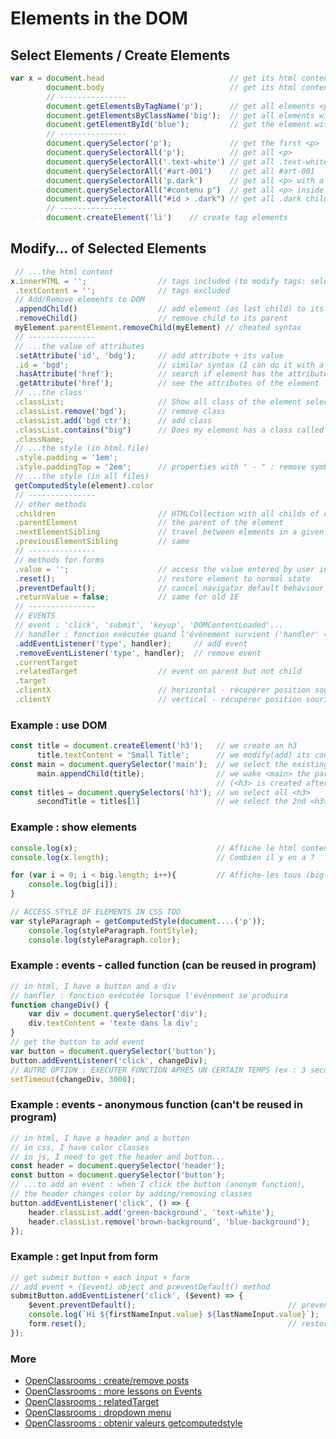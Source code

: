 # Elements in the DOM
## Select Elements / Create Elements
```js
var x = document.head                            // get its html content
        document.body                            // get its html content
        // ---------------
        document.getElementsByTagName('p');      // get all elements <p>
        document.getElementsByClassName('big');  // get all elements with .big
        document.getElementById('blue');         // get the element with #blue
        // ---------------
        document.querySelector('p');             // get the first <p>
        document.querySelectorAll('p');          // get all <p>
        document.querySelectorAll('.text-white') // get all .text-white
        document.querySelectorAll('#art-001')    // get all #art-001
        document.querySelectorAll('p.dark')      // get all <p> with a .dark
        document.querySelectorAll("#contenu p")  // get all <p> inside a #contenu
        document.querySelectorAll("#id > .dark") // get all .dark child of #id parent
        // ---------------
        document.createElement('li')    // create tag elements
```
## Modify... of Selected Elements
```js
 // ...the html content
x.innerHTML = '';                // tags included (to modify tags: select the parent element)
 .textContent = '';              // tags excluded
 // Add/Remove elements to DOM
 .appendChild()                  // add element (as last child) to its parent
 .removeChild()                  // remove child to its parent
 myElement.parentElement.removeChild(myElement) // cheated syntax
 // ---------------
 // ...the value of attributes
 .setAttribute('id', 'bdg');     // add attribute + its value
 .id = 'bgd';                    // similar syntax (I can do it with a value as well)
 .hasAttribute('href');          // search if element has the attribute selected
 .getAttribute('href');          // see the attributes of the element
 // ...the class
 .classList;                     // Show all class of the element selected
 .classList.remove('bgd');       // remove class
 .classList.add('bgd ctr');      // add class
 .classList.contains("big")      // Does my element has a class called "big" ?
 .className;
 // ...the style (in html.file)
 .style.padding = '1em';
 .style.paddingTop = '2em';      // properties with " - " : remove symbol, use camelCase
 // ...the style (in all files)
 getComputedStyle(element).color
 // ---------------
 // other methods
 .children                       // HTMLCollection with all childs of element
 .parentElement                  // the parent of the element
 .nextElementSibling             // travel between elements in a given level (ex : list items)
 .previousElementSibling         // same
 // ---------------
 // methods for forms
 .value = '';                    // access the value entered by user in form input
 .reset();                       // restore element to normal state
 .preventDefault();              // cancel navigator default behaviour
 .returnValue = false;           // same for old IE
 // ---------------
 // EVENTS
 // event : 'click', 'submit', 'keyup', 'DOMContentLoaded'...
 // handler : fonction exécutée quand l'événement survient ('handler' = 'callback' = 'eventlistener')
 .addEventListener('type', handler);     // add event
 .removeEventListener('type', handler);  // remove event
 .currentTarget
 .relatedTarget                  // event on parent but not child
 .target
 .clientX                        // horizontal - récupérer position souris mousemove
 .clientY                        // vertical - récupérer position souris mousemove
```

### Example : use DOM
```js
const title = document.createElement('h3');   // we create an h3
      title.textContent = 'Small Title';      // we modify(add) its content
const main = document.querySelector('main');  // we select the existing <main>
      main.appendChild(title);                // we wake <main> the parent of <h3>
                                              // (<h3> is created after all existing <h3>)
const titles = document.querySelectors('h3'); // we select all <h3>
      secondTitle = titles[1]                 // we select the 2nd <h3> (array starts from 0)
```

### Example : show elements
```js
console.log(x);                               // Affiche le html content
console.log(x.length);                        // Combien il y en a ?

for (var i = 0; i < big.length; i++){         // Affiche-les tous (big = class)
    console.log(big[i]);
}

// ACCESS STYLE OF ELEMENTS IN CSS TOO
var styleParagraph = getComputedStyle(document....('p'));
    console.log(styleParagraph.fontStyle);
    console.log(styleParagraph.color);
```

### Example : events - called function (can be reused in program)
```js
// in html, I have a button and a div
// hanfler : fonction exécutée lorsque l'événement se produira
function changeDiv() {
    var div = document.querySelector('div');
    div.textContent = 'texte dans la div';
}
// get the button to add event
var button = document.querySelector('button');
button.addEventListener('click', changeDiv);
// AUTRE OPTION : EXECUTER FONCTION APRÈS UN CERTAIN TEMPS (ex : 3 secondes)
setTimeout(changeDiv, 3000);
```

### Example : events - anonymous function (can't be reused in program)
```js
// in html, I have a header and a button
// in css, I have color classes
// in js, I need to get the header and button...
const header = document.querySelector('header');
const button = document.querySelector('button');
// ...to add an event : when I click the button (anonym function),
// the header changes color by adding/removing classes
button.addEventListener('click', () => {
    header.classList.add('green-background', 'text-white');
    header.classList.remove('brown-background', 'blue-background');
});
```

### Example : get Input from form
```js
// get submit button + each input + form
// add event + ($event) object and preventDefault() method
submitButton.addEventListener('click', ($event) => {
    $event.preventDefault();                                  // prevent the submit button from refreshing the page
    console.log(`Hi ${firstNameInput.value} ${lastNameInput.value}`);
    form.reset();                                             // restore the form input
});
```

### More 
- [OpenClassrooms : create/remove posts](https://openclassrooms.com/en/courses/5493201-write-javascript-for-the-web/5496641-listen-for-events#/id/video_Player_3)
- [OpenClassrooms : more lessons on Events](https://openclassrooms.com/en/courses/3306901-creez-des-pages-web-interactives-avec-javascript/3545746-reagissez-a-des-evenements)
- [OpenClassrooms : relatedTarget](https://openclassrooms.com/en/courses/1916641-dynamisez-vos-sites-web-avec-javascript/1918968-les-evenements#/id/r-1925111)
- [OpenClassrooms : dropdown menu](https://openclassrooms.com/en/courses/1916641-dynamisez-vos-sites-web-avec-javascript/1919022-les-formulaires#/id/r-1925145)
- [OpenClassrooms : obtenir valeurs getcomputedstyle](https://openclassrooms.com/en/courses/1916641-dynamisez-vos-sites-web-avec-javascript/1919235-manipuler-le-css#/id/r-1925306)

